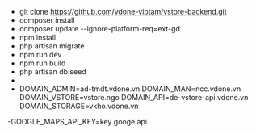 - git clone https://github.com/vdone-viptam/vstore-backend.git
- composer install
- composer update --ignore-platform-req=ext-gd
- npm install
- php artisan migrate
- npm run dev
- npm run build 
- php artisan db:seed
- 
- DOMAIN_ADMIN=ad-tmdt.vdone.vn
  DOMAIN_MAN=ncc.vdone.vn
  DOMAIN_VSTORE=vstore.ngo
  DOMAIN_API=de-vstore-api.vdone.vn
  DOMAIN_STORAGE=vkho.vdone.vn

-GOOGLE_MAPS_API_KEY=key googe api
